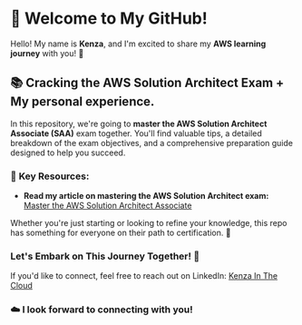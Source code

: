 # 🌟 **Welcome to My GitHub!**

Hello! My name is **Kenza**, and I'm excited to share my **AWS learning journey** with you! 🚀

## 📚 **Cracking the AWS Solution Architect Exam + My personal experience.**

In this repository, we're going to **master the AWS Solution Architect Associate (SAA)** exam together. You'll find valuable tips, a detailed breakdown of the exam objectives, and a comprehensive preparation guide designed to help you succeed. 

### 📝 **Key Resources:**

- **Read my article on mastering the AWS Solution Architect exam:** [Master the AWS Solution Architect Associate](https://github.com/Kzax01/Cracking-the-AWS-SAA-Exam-Tips-Resources-and-My-Personal-Experience/blob/659894eaa9d0cfa299e4c97380272c004f519caf/SAA%20experience.md)

Whether you're just starting or looking to refine your knowledge, this repo has something for everyone on their path to certification. 🎯

### **Let's Embark on This Journey Together!** 💪
If you'd like to connect, feel free to reach out on LinkedIn: [Kenza In The Cloud](https://www.linkedin.com/in/kenza-in-the-cloud/)

### ☁️  I look forward to connecting with you!
